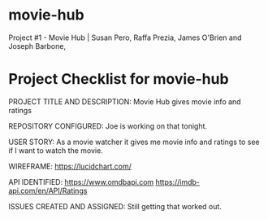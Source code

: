 # movie-hub
Project #1 - Movie Hub | Susan Pero, Raffa Prezia, James O'Brien and Joseph Barbone, 

# Project Checklist for movie-hub
PROJECT TITLE AND DESCRIPTION:
Movie Hub  gives movie info and ratings


REPOSITORY CONFIGURED:
Joe is working on that tonight.


USER STORY:
As a movie watcher it gives me movie info and ratings to see if I want to watch the movie.


WIREFRAME:
https://lucidchart.com/


API IDENTIFIED:
https://www.omdbapi.com
https://imdb-api.com/en/API/Ratings


ISSUES CREATED AND ASSIGNED:
Still getting that worked out.


